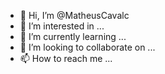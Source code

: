 - 👋 Hi, I’m @MatheusCavalc
- 👀 I’m interested in ...
- 🌱 I’m currently learning ...
- 💞️ I’m looking to collaborate on ...
- 📫 How to reach me ...

<!---
MatheusCavalc/MatheusCavalc is a ✨ special ✨ repository because its `README.md` (this file) appears on your GitHub profile.
You can click the Preview link to take a look at your changes.
--->
